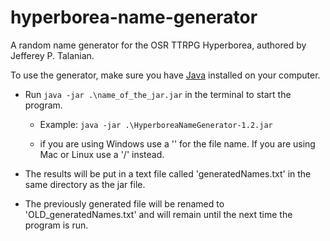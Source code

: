 # hyperborea-name-generator
A random name generator for the OSR TTRPG Hyperborea, authored by Jefferey P. Talanian.

To use the generator, make sure you have [Java](https://www.java.com/en/download/manual.jsp) installed on your computer.

- Run `java -jar .\name_of_the_jar.jar` in the terminal to start the program.
  
  - Example: `java -jar .\HyperboreaNameGenerator-1.2.jar`
    
  - if you are using Windows use a '\' for the file name. If you are using Mac or Linux use a '/' instead.
    
- The results will be put in a text file called 'generatedNames.txt' in the same directory as the jar file.

- The previously generated file will be renamed to 'OLD_generatedNames.txt' and will remain until the next time the program is run.
